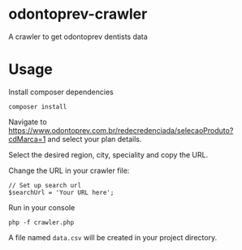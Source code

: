 # odontoprev-crawler

A crawler to get odontoprev dentists data

# Usage

Install composer dependencies

    composer install
    
Navigate to https://www.odontoprev.com.br/redecredenciada/selecaoProduto?cdMarca=1 and select your plan details.

Select the desired region, city, speciality and copy the URL.

Change the URL in your crawler file:

    // Set up search url
    $searchUrl = 'Your URL here';
    
Run in your console

    php -f crawler.php
    
A file named `data.csv` will be created in your project directory.
